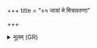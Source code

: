 +++
title = "०५ जायां मे मित्रावरुणा"

+++
<details><summary>मूलम् (GR)</summary>

जायां मे मित्रावरुणा  
जायां देवी सरस्वती ।  
जायां मे अश्विनोभा-  
-आ धत्तां पुष्करस्रजा ॥
</details>